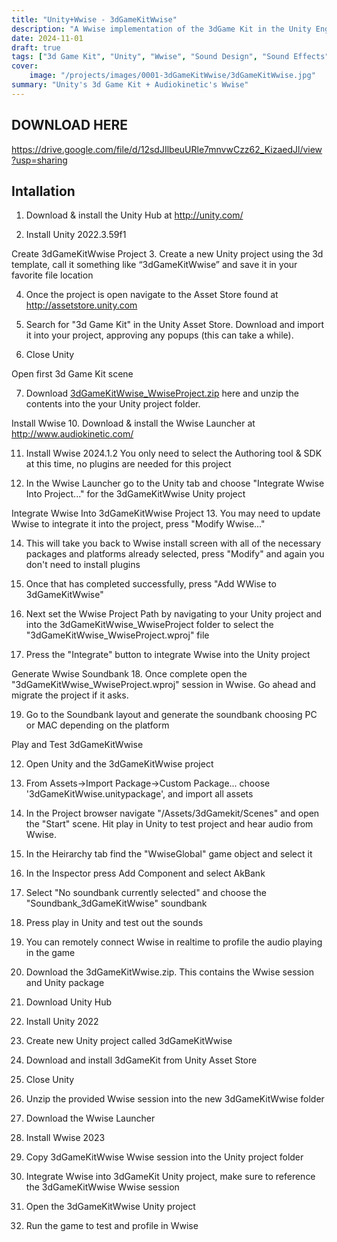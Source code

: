 ```yaml
---
title: "Unity+Wwise - 3dGameKitWwise"
description: "A Wwise implementation of the 3dGame Kit in the Unity Engine"
date: 2024-11-01
draft: true
tags: ["3d Game Kit", "Unity", "Wwise", "Sound Design", "Sound Effects", "Music"]
cover:
    image: "/projects/images/0001-3dGameKitWwise/3dGameKitWwise.jpg"
summary: "Unity's 3d Game Kit + Audiokinetic's Wwise"
---
```

## DOWNLOAD HERE 
https://drive.google.com/file/d/12sdJIlbeuURle7mnvwCzz62_KizaedJl/view?usp=sharing



## Intallation

1. Download & install the Unity Hub at http://unity.com/

2. Install Unity 2022.3.59f1


Create 3dGameKitWwise Project
3. Create a new Unity project using the 3d template, call it something like “3dGameKitWwise” and save it in your favorite file location

4. Once the project is open navigate to the Asset Store found at http://assetstore.unity.com

5. Search for "3d Game Kit" in the Unity Asset Store. Download and import it into your project, approving any popups (this can take a while).

6. Close Unity


Open first 3d Game Kit scene 

7. Download [3dGameKitWwise_WwiseProject.zip](https://drive.google.com/file/d/12sdJIlbeuURle7mnvwCzz62_KizaedJl/view?usp=sharing) here and unzip the contents into the your Unity project folder.


Install Wwise
10. Download & install the Wwise Launcher at http://www.audiokinetic.com/

11. Install Wwise 2024.1.2 You only need to select the Authoring tool & SDK at this time, no plugins are needed for this project

12. In the Wwise Launcher go to the Unity tab and choose "Integrate Wwise Into Project..." for the 3dGameKitWwise Unity project


Integrate Wwise Into 3dGameKitWwise Project
13. You may need to update Wwise to integrate it into the project, press "Modify Wwise..."

14. This will take you back to Wwise install screen with all of the necessary packages and platforms already selected, press "Modify" and again you don't need to install plugins

15. Once that has completed successfully, press "Add WWise to 3dGameKitWwise"

16. Next set the Wwise Project Path by navigating to your Unity project and into the 3dGameKitWwise_WwiseProject folder to select the "3dGameKitWwise_WwiseProject.wproj" file

17. Press the "Integrate" button to integrate Wwise into the Unity project


Generate Wwise Soundbank
18. Once complete open the "3dGameKitWwise_WwiseProject.wproj" session in Wwise. Go ahead and migrate the project if it asks.

19. Go to the Soundbank layout and generate the soundbank choosing PC or MAC depending on the platform



Play and Test 3dGameKitWwise

12. Open Unity and the 3dGameKitWwise project

12. From Assets->Import Package->Custom Package... choose '3dGameKitWwise.unitypackage', and import all assets

23. In the Project browser navigate "/Assets/3dGamekit/Scenes" and open the "Start" scene. Hit play in Unity to test project and hear audio from Wwise.

12. In the Heirarchy tab find the "WwiseGlobal" game object and select it

12. In the Inspector press Add Component and select AkBank

12. Select "No soundbank currently selected" and choose the "Soundbank_3dGameKitWwise" soundbank

12. Press play in Unity and test out the sounds

24. You can remotely connect Wwise in realtime to profile the audio playing in the game











0. Download the 3dGameKitWwise.zip. This contains the Wwise session and Unity package

1. Download Unity Hub

2. Install Unity 2022

3. Create new Unity project called 3dGameKitWwise

4. Download and install 3dGameKit from Unity Asset Store

5. Close Unity

6. Unzip the provided Wwise session into the new 3dGameKitWwise folder

7. Download the Wwise Launcher

8. Install Wwise 2023 

9. Copy 3dGameKitWwise Wwise session into the Unity project folder

10. Integrate Wwise into 3dGameKit Unity project, make sure to reference the 3dGameKitWwise Wwise session

11. Open the 3dGameKitWwise Unity project


13. Run the game to test and profile in Wwise
 